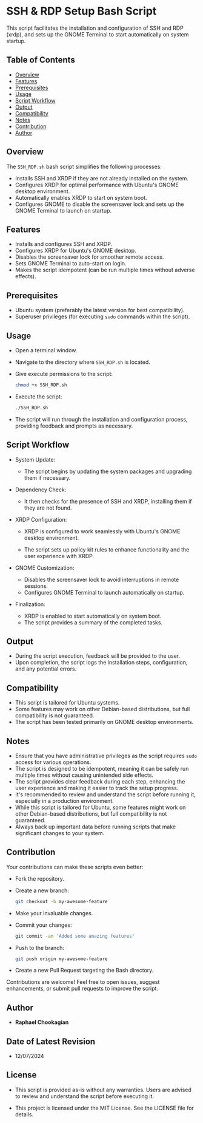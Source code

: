 # SSH & RDP Setup Bash Script

This script facilitates the installation and configuration of SSH and RDP (xrdp), and sets up the GNOME Terminal to start automatically on system startup.

## **Table of Contents**

- [Overview](#overview)
- [Features](#features)
- [Prerequisites](#prerequisites)
- [Usage](#usage)
- [Script Workflow](#script-workflow)
- [Output](#output)
- [Compatibility](#compatibility)
- [Notes](#notes)
- [Contribution](#contribution)
- [Author](#author)

## **Overview**

The `SSH_RDP.sh` bash script simplifies the following processes:

- Installs SSH and XRDP if they are not already installed on the system.
- Configures XRDP for optimal performance with Ubuntu's GNOME desktop environment.
- Automatically enables XRDP to start on system boot.
- Configures GNOME to disable the screensaver lock and sets up the GNOME Terminal to launch on startup.

## **Features**

- Installs and configures SSH and XRDP.
- Configures XRDP for Ubuntu's GNOME desktop.
- Disables the screensaver lock for smoother remote access.
- Sets GNOME Terminal to auto-start on login.
- Makes the script idempotent (can be run multiple times without adverse effects).

## **Prerequisites**

- Ubuntu system (preferably the latest version for best compatibility).
- Superuser privileges (for executing `sudo` commands within the script).

## **Usage**

- Open a terminal window.

- Navigate to the directory where `SSH_RDP.sh` is located.

- Give execute permissions to the script:

    ```bash
    chmod +x SSH_RDP.sh
    ```

- Execute the script:

    ```bash
    ./SSH_RDP.sh
    ```

- The script will run through the installation and configuration process, providing feedback and prompts as necessary.

## **Script Workflow**

- System Update:

  - The script begins by updating the system packages and upgrading them if necessary.

- Dependency Check:

  - It then checks for the presence of SSH and XRDP, installing them if they are not found.

- XRDP Configuration:

  - XRDP is configured to work seamlessly with Ubuntu's GNOME desktop environment.

  - The script sets up policy kit rules to enhance functionality and the user experience with XRDP.

- GNOME Customization:

  - Disables the screensaver lock to avoid interruptions in remote sessions.
  - Configures GNOME Terminal to launch automatically on startup.

- Finalization:

  - XRDP is enabled to start automatically on system boot.
  - The script provides a summary of the completed tasks.

## **Output**

- During the script execution, feedback will be provided to the user.
- Upon completion, the script logs the installation steps, configuration, and any potential errors.

## **Compatibility**

- This script is tailored for Ubuntu systems.
- Some features may work on other Debian-based distributions, but full compatibility is not guaranteed.
- The script has been tested primarily on GNOME desktop environments.

## **Notes**

- Ensure that you have administrative privileges as the script requires `sudo` access for various operations.
- The script is designed to be idempotent, meaning it can be safely run multiple times without causing unintended side effects.
- The script provides clear feedback during each step, enhancing the user experience and making it easier to track the setup progress.
- It's recommended to review and understand the script before running it, especially in a production environment.
- While this script is tailored for Ubuntu, some features might work on other Debian-based distributions, but full compatibility is not guaranteed.
- Always back up important data before running scripts that make significant changes to your system.

## **Contribution**

Your contributions can make these scripts even better:

- Fork the repository.
- Create a new branch:

  ```bash
  git checkout -b my-awesome-feature
  ```

- Make your invaluable changes.
- Commit your changes:

  ```bash
  git commit -am 'Added some amazing features'
  ```

- Push to the branch:

  ```bash
  git push origin my-awesome-feature
  ```

- Create a new Pull Request targeting the Bash directory.

Contributions are welcome! Feel free to open issues, suggest enhancements, or submit pull requests to improve the script.

## **Author**

- **Raphael Chookagian**

## **Date of Latest Revision**

- 12/07/2024

## **License**

- This script is provided as-is without any warranties. Users are advised to review and understand the script before executing it.

- This project is licensed under the MIT License. See the LICENSE file for details.
